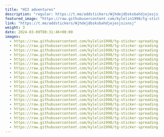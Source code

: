 ```yaml
---
title: "HI3 adventures"
description: "regular: https://t.me/addstickers/Wjhdejdbsksbahdjejesjsisnsj"
featured_image: "https://raw.githubusercontent.com/kylelin1998/tg-sticker-spreading-worldwide-images/main/img/5758cec1-93ae-4c8b-8dcb-11f750efa763.jpg"
link: "https://t.me/addstickers/Wjhdejdbsksbahdjejesjsisnsj"
weight: 3
date: 2024-03-09T08:31:46+08:00
images:
  - https://raw.githubusercontent.com/kylelin1998/tg-sticker-spreading-worldwide-images/main/img/5758cec1-93ae-4c8b-8dcb-11f750efa763.jpg
  - https://raw.githubusercontent.com/kylelin1998/tg-sticker-spreading-worldwide-images/main/img/6fbe899d-7437-4801-b982-2e6a8d02ce57.jpg
  - https://raw.githubusercontent.com/kylelin1998/tg-sticker-spreading-worldwide-images/main/img/9a8477ed-5d40-4080-b418-217f4cc30bc8.jpg
  - https://raw.githubusercontent.com/kylelin1998/tg-sticker-spreading-worldwide-images/main/img/ebf4c44b-14d1-4375-a282-8d1ff4e56e5f.jpg
  - https://raw.githubusercontent.com/kylelin1998/tg-sticker-spreading-worldwide-images/main/img/d31fcecf-af81-4d39-b7e2-55073218db8d.jpg
  - https://raw.githubusercontent.com/kylelin1998/tg-sticker-spreading-worldwide-images/main/img/2cad9f05-263a-4d86-8ba6-ee495bce464b.jpg
  - https://raw.githubusercontent.com/kylelin1998/tg-sticker-spreading-worldwide-images/main/img/3b830162-af91-44ae-a44e-205c0b299981.jpg
  - https://raw.githubusercontent.com/kylelin1998/tg-sticker-spreading-worldwide-images/main/img/0fe66e34-1d98-46d3-a8e7-ec93f04c091d.jpg
  - https://raw.githubusercontent.com/kylelin1998/tg-sticker-spreading-worldwide-images/main/img/391b9283-a5e3-471c-8e55-5a46fb88f44a.jpg
  - https://raw.githubusercontent.com/kylelin1998/tg-sticker-spreading-worldwide-images/main/img/c0761171-36d2-483e-880f-aaa0f037c258.jpg
  - https://raw.githubusercontent.com/kylelin1998/tg-sticker-spreading-worldwide-images/main/img/03727460-b621-443c-9549-4fe61e03ab54.jpg
  - https://raw.githubusercontent.com/kylelin1998/tg-sticker-spreading-worldwide-images/main/img/54363a17-671f-4021-9bf2-960886f9725a.jpg
  - https://raw.githubusercontent.com/kylelin1998/tg-sticker-spreading-worldwide-images/main/img/d41c3c50-c929-4b8a-bec1-a4ddaf1b7042.jpg
  - https://raw.githubusercontent.com/kylelin1998/tg-sticker-spreading-worldwide-images/main/img/cb077ccd-2748-433a-8719-289c79b7a498.jpg
  - https://raw.githubusercontent.com/kylelin1998/tg-sticker-spreading-worldwide-images/main/img/81b9f982-c619-4bc3-ab6b-ae2ae46b38a5.jpg
  - https://raw.githubusercontent.com/kylelin1998/tg-sticker-spreading-worldwide-images/main/img/8acda759-9294-4304-b500-1198ab07f46d.jpg
  - https://raw.githubusercontent.com/kylelin1998/tg-sticker-spreading-worldwide-images/main/img/1ae3e9de-0853-4077-937b-18ae403e3221.jpg
  - https://raw.githubusercontent.com/kylelin1998/tg-sticker-spreading-worldwide-images/main/img/d09f42d2-433a-4657-9142-3eb04757933a.jpg
  - https://raw.githubusercontent.com/kylelin1998/tg-sticker-spreading-worldwide-images/main/img/847773ca-34bf-4533-b068-215313736c17.jpg
  - https://raw.githubusercontent.com/kylelin1998/tg-sticker-spreading-worldwide-images/main/img/9b27945d-5be9-4d17-8d70-322e100ad4ef.jpg
---
```

